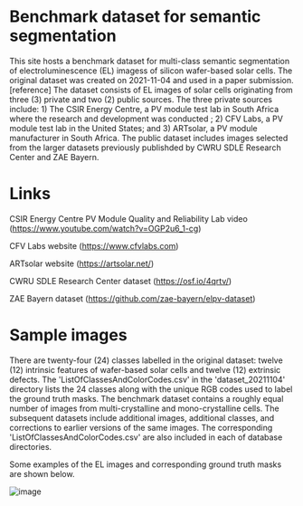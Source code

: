 # Benchmark dataset for semantic segmentation
This site hosts a benchmark dataset for multi-class semantic segmentation of electroluminescence (EL) imagess of silicon wafer-based solar cells. The original dataset was created on 2021-11-04 and used in a paper submission. [reference] The dataset consists of EL images of solar cells originating from three (3) private and two (2) public sources. The three private sources include: 1) The CSIR Energy Centre, a PV module test lab in South Africa where the research and development was conducted ; 2) CFV Labs, a PV module test lab in the United States; and 3) ARTsolar, a PV module manufacturer in South Africa. The public dataset includes images selected from the larger datasets previously publishded by CWRU SDLE Research Center and ZAE Bayern. 

# Links
CSIR Energy Centre PV Module Quality and Reliability Lab video (https://www.youtube.com/watch?v=OGP2u6_1-cg)

CFV Labs website                                               (https://www.cfvlabs.com)

ARTsolar website                                               (https://artsolar.net/)

CWRU SDLE Research Center dataset                              (https://osf.io/4qrtv/)

ZAE Bayern dataset                                             (https://github.com/zae-bayern/elpv-dataset)

# Sample images
There are twenty-four (24) classes labelled in the original dataset: twelve (12) intrinsic features of wafer-based solar cells and twelve (12) extrinsic defects. The 'ListOfClassesAndColorCodes.csv' in the 'dataset_20211104' directory lists the 24 classes along with the unique RGB codes used to label the ground truth masks. The benchmark dataset contains a roughly equal number of images from multi-crystalline and mono-crystalline cells. The subsequent datasets include additional images, additional classes, and corrections to earlier versions of the same images. The corresponding 'ListOfClassesAndColorCodes.csv' are also included in each of database directories.   

Some examples of the EL images and corresponding ground truth masks are shown below. 

![image](https://user-images.githubusercontent.com/26845062/165531501-1606bdbb-8155-4d84-9568-bd7df862a7d4.png)
